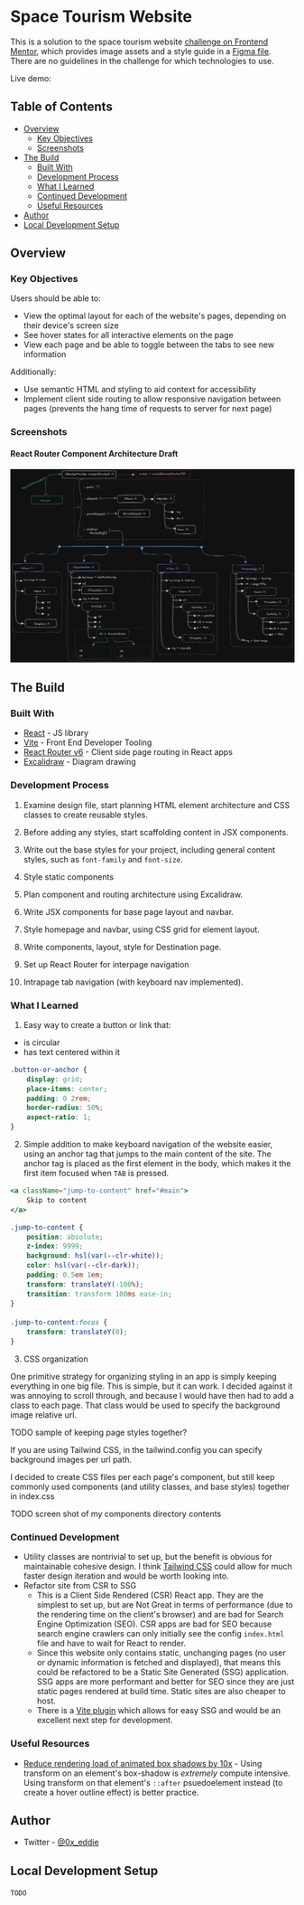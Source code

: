 # Space Tourism Website

This is a solution to the space tourism website [challenge on Frontend Mentor](https://www.frontendmentor.io/challenges/space-tourism-multipage-website-gRWj1URZ3), which provides image assets and a style guide in a [Figma file](https://www.figma.com/file/fEvMwK3DALNy5ZiVsY562l/space-tourism-website?node-id=0%3A1&t=uABUmUEvdYazx7ky-1).
There are no guidelines in the challenge for which technologies to use.

Live demo:

## Table of Contents

- [Overview](#overview)
  - [Key Objectives](#key-objectives)
  - [Screenshots](#screenshots)
- [The Build](#the-build)
  - [Built With](#built-with)
  - [Development Process](#development-process)
  - [What I Learned](#what-i-learned)
  - [Continued Development](#continued-development)
  - [Useful Resources](#useful-resources)
- [Author](#author)
- [Local Development Setup](#local-development-setup)

## Overview

### Key Objectives

Users should be able to:

- View the optimal layout for each of the website's pages, depending on their device's screen size
- See hover states for all interactive elements on the page
- View each page and be able to toggle between the tabs to see new information

Additionally:

- Use semantic HTML and styling to aid context for accessibility
- Implement client side routing to allow responsive navigation between pages (prevents the hang time of requests to server for next page)

### Screenshots

#### React Router Component Architecture Draft

![React router component architecture](./src/assets/component-architecture-draft.png)

## The Build

### Built With

- [React](https://reactjs.org/) - JS library
- [Vite](https://vitejs.dev/) - Front End Developer Tooling
- [React Router v6](https://reactrouter.com/en/main) - Client side page routing in React apps
- [Excalidraw](https://excalidraw.com) - Diagram drawing

### Development Process

1. Examine design file, start planning HTML element architecture and CSS classes to create reusable styles.
2. Before adding any styles, start scaffolding content in JSX components.
3. Write out the base styles for your project, including general content styles, such as `font-family` and `font-size`.
4. Style static components
5. Plan component and routing architecture using Excalidraw.

6. Write JSX components for base page layout and navbar.
7. Style homepage and navbar, using CSS grid for element layout.
8. Write components, layout, style for Destination page.
9. Set up React Router for interpage navigation
10. Intrapage tab navigation (with keyboard nav implemented).

### What I Learned

1. Easy way to create a button or link that:

- is circular
- has text centered within it

```css
.button-or-anchor {
	display: grid;
	place-items: center;
	padding: 0 2rem;
	border-radius: 50%;
	aspect-ratio: 1;
}
```

2. Simple addition to make keyboard navigation of the website easier, using an anchor tag that jumps to the main content of the site. The anchor tag is placed as the first element in the body, which makes it the first item focused when `TAB` is pressed.

```jsx
<a className="jump-to-content" href="#main">
	Skip to content
</a>
```

```css
.jump-to-content {
	position: absolute;
	z-index: 9999;
	background: hsl(var(--clr-white));
	color: hsl(var(--clr-dark));
	padding: 0.5em 1em;
	transform: translateY(-100%);
	transition: transform 100ms ease-in;
}

.jump-to-content:focus {
	transform: translateY(0);
}
```

3. CSS organization

One primitive strategy for organizing styling in an app is simply keeping everything in one big file. 
This is simple, but it can work. I decided against it was annoying to scroll through, and because I would have then had to add a class to each page. That class would be used to specify the background image relative url. 

TODO sample of keeping page styles together? 

If you are using Tailwind CSS, in the tailwind.config you can specify background images per url path. 

I decided to create CSS files per each page's component, but still keep commonly used components (and utility classes, and base styles) together in index.css

TODO screen shot of my components directory contents

### Continued Development

- Utility classes are nontrivial to set up, but the benefit is obvious for maintainable cohesive design. I think [Tailwind CSS](https://tailwindcss.com/) could allow for much faster design iteration and would be worth looking into.
- Refactor site from CSR to SSG
  - This is a Client Side Rendered (CSR) React app. They are the simplest to set up, but are Not Great in terms of performance (due to the rendering time on the client's browser) and are bad for Search Engine Optimization (SEO). CSR apps are bad for SEO because search engine crawlers can only initially see the config `index.html` file and have to wait for React to render.
  - Since this website only contains static, unchanging pages (no user or dynamic information is fetched and displayed), that means this could be refactored to be a Static Site Generated (SSG) application. SSG apps are more performant and better for SEO since they are just static pages rendered at build time. Static sites are also cheaper to host.
  - There is a [Vite plugin](https://vite-plugin-ssr.com/pre-rendering) which allows for easy SSG and would be an excellent next step for development.

### Useful Resources

- [Reduce rendering load of animated box shadows by 10x](https://tobiasahlin.com/blog/how-to-animate-box-shadow/) - Using transform on an element's box-shadow is _extremely_ compute intensive. Using transform on that element's `::after` psuedoelement instead (to create a hover outline effect) is better practice.

## Author

- Twitter - [@0x_eddie](https://www.twitter.com/0x_eddie)

## Local Development Setup

`TODO`
